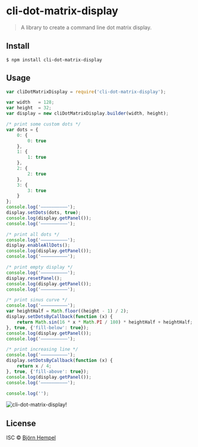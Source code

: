 # cli-dot-matrix-display

> A library to create a command line dot matrix display.


## Install

```
$ npm install cli-dot-matrix-display
```


## Usage

```js
var cliDotMatrixDisplay = require('cli-dot-matrix-display');

var width   = 128;
var height  = 32;
var display = new cliDotMatrixDisplay.builder(width, height);

/* print some custom dots */
var dots = {
    0: {
        0: true
    },
    1: {
        1: true
    },
    2: {
        2: true
    },
    3: {
        3: true
    }
};
console.log('――――――――――');
display.setDots(dots, true);
console.log(display.getPanel());
console.log('――――――――――');

/* print all dots */
console.log('――――――――――');
display.enableAllDots();
console.log(display.getPanel());
console.log('――――――――――');

/* print empty display */
console.log('――――――――――');
display.resetPanel();
console.log(display.getPanel());
console.log('――――――――――');

/* print sinus curve */
console.log('――――――――――');
var heightHalf = Math.floor((height - 1) / 2);
display.setDotsByCallback(function (x) {
    return Math.sin(16 * x * Math.PI / 180) * heightHalf + heightHalf;
}, true, {'fill-below': true});
console.log(display.getPanel());
console.log('――――――――――');

/* print increasing line */
console.log('――――――――――');
display.setDotsByCallback(function (x) {
    return x / 4;
}, true, {'fill-above': true});
console.log(display.getPanel());
console.log('――――――――――');

console.log('');
```

![cli-dot-matrix-display!](https://www.ixno.de/images/cli-dot-matrix-display.png)

## License

ISC © [Björn Hempel](https://www.ixno.de)
